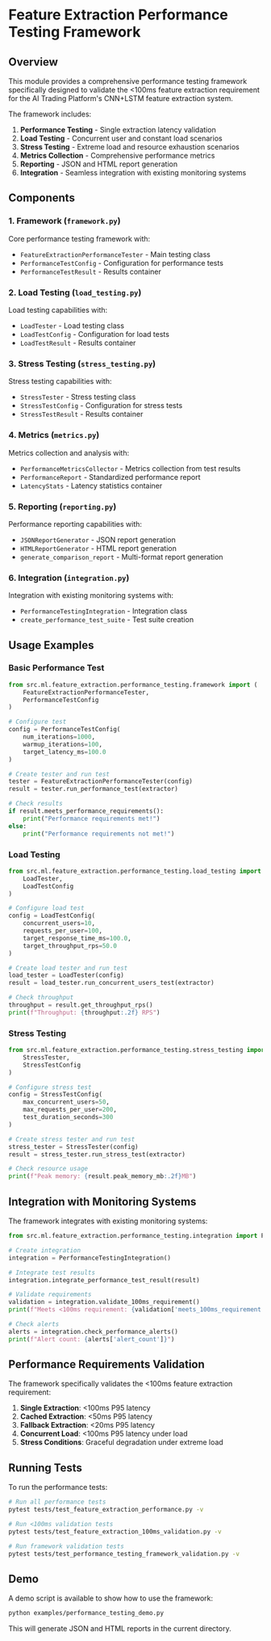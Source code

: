 # Feature Extraction Performance Testing Framework

## Overview

This module provides a comprehensive performance testing framework specifically designed to validate the <100ms feature extraction requirement for the AI Trading Platform's CNN+LSTM feature extraction system.

The framework includes:

1. **Performance Testing** - Single extraction latency validation
2. **Load Testing** - Concurrent user and constant load scenarios
3. **Stress Testing** - Extreme load and resource exhaustion scenarios
4. **Metrics Collection** - Comprehensive performance metrics
5. **Reporting** - JSON and HTML report generation
6. **Integration** - Seamless integration with existing monitoring systems

## Components

### 1. Framework (`framework.py`)
Core performance testing framework with:
- `FeatureExtractionPerformanceTester` - Main testing class
- `PerformanceTestConfig` - Configuration for performance tests
- `PerformanceTestResult` - Results container

### 2. Load Testing (`load_testing.py`)
Load testing capabilities with:
- `LoadTester` - Load testing class
- `LoadTestConfig` - Configuration for load tests
- `LoadTestResult` - Results container

### 3. Stress Testing (`stress_testing.py`)
Stress testing capabilities with:
- `StressTester` - Stress testing class
- `StressTestConfig` - Configuration for stress tests
- `StressTestResult` - Results container

### 4. Metrics (`metrics.py`)
Metrics collection and analysis with:
- `PerformanceMetricsCollector` - Metrics collection from test results
- `PerformanceReport` - Standardized performance report
- `LatencyStats` - Latency statistics container

### 5. Reporting (`reporting.py`)
Performance reporting capabilities with:
- `JSONReportGenerator` - JSON report generation
- `HTMLReportGenerator` - HTML report generation
- `generate_comparison_report` - Multi-format report generation

### 6. Integration (`integration.py`)
Integration with existing monitoring systems with:
- `PerformanceTestingIntegration` - Integration class
- `create_performance_test_suite` - Test suite creation

## Usage Examples

### Basic Performance Test
```python
from src.ml.feature_extraction.performance_testing.framework import (
    FeatureExtractionPerformanceTester,
    PerformanceTestConfig
)

# Configure test
config = PerformanceTestConfig(
    num_iterations=1000,
    warmup_iterations=100,
    target_latency_ms=100.0
)

# Create tester and run test
tester = FeatureExtractionPerformanceTester(config)
result = tester.run_performance_test(extractor)

# Check results
if result.meets_performance_requirements():
    print("Performance requirements met!")
else:
    print("Performance requirements not met!")
```

### Load Testing
```python
from src.ml.feature_extraction.performance_testing.load_testing import (
    LoadTester,
    LoadTestConfig
)

# Configure load test
config = LoadTestConfig(
    concurrent_users=10,
    requests_per_user=100,
    target_response_time_ms=100.0,
    target_throughput_rps=50.0
)

# Create load tester and run test
load_tester = LoadTester(config)
result = load_tester.run_concurrent_users_test(extractor)

# Check throughput
throughput = result.get_throughput_rps()
print(f"Throughput: {throughput:.2f} RPS")
```

### Stress Testing
```python
from src.ml.feature_extraction.performance_testing.stress_testing import (
    StressTester,
    StressTestConfig
)

# Configure stress test
config = StressTestConfig(
    max_concurrent_users=50,
    max_requests_per_user=200,
    test_duration_seconds=300
)

# Create stress tester and run test
stress_tester = StressTester(config)
result = stress_tester.run_stress_test(extractor)

# Check resource usage
print(f"Peak memory: {result.peak_memory_mb:.2f}MB")
```

## Integration with Monitoring Systems

The framework integrates with existing monitoring systems:

```python
from src.ml.feature_extraction.performance_testing.integration import PerformanceTestingIntegration

# Create integration
integration = PerformanceTestingIntegration()

# Integrate test results
integration.integrate_performance_test_result(result)

# Validate requirements
validation = integration.validate_100ms_requirement()
print(f"Meets <100ms requirement: {validation['meets_100ms_requirement']}")

# Check alerts
alerts = integration.check_performance_alerts()
print(f"Alert count: {alerts['alert_count']}")
```

## Performance Requirements Validation

The framework specifically validates the <100ms feature extraction requirement:

1. **Single Extraction**: <100ms P95 latency
2. **Cached Extraction**: <50ms P95 latency
3. **Fallback Extraction**: <20ms P95 latency
4. **Concurrent Load**: <100ms P95 latency under load
5. **Stress Conditions**: Graceful degradation under extreme load

## Running Tests

To run the performance tests:

```bash
# Run all performance tests
pytest tests/test_feature_extraction_performance.py -v

# Run <100ms validation tests
pytest tests/test_feature_extraction_100ms_validation.py -v

# Run framework validation tests
pytest tests/test_performance_testing_framework_validation.py -v
```

## Demo

A demo script is available to show how to use the framework:

```bash
python examples/performance_testing_demo.py
```

This will generate JSON and HTML reports in the current directory.